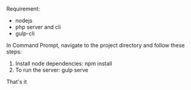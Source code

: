 Requirement:
- nodejs
- php server and cli
- gulp-cli

In Command Prompt, navigate to the project directory and follow these steps:
1. Install node dependencies: npm install
2. To run the server: gulp serve

That's it
